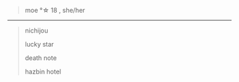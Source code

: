 >moe °☆ 18 , she/her
____
>nichijou
>
>lucky star
>
>death note
>
>hazbin hotel
<!---
moeech/moeech is a ✨ special ✨ repository because its `README.md` (this file) appears on your GitHub profile.
You can click the Preview link to take a look at your changes.
--->
